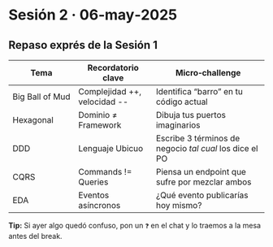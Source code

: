 # Sesión 2 · 06‑may‑2025  
## Repaso exprés de la Sesión 1

| Tema | Recordatorio clave | Micro‑challenge |
|------|--------------------|-----------------|
| Big Ball of Mud | Complejidad ++, velocidad -- | Identifica “barro” en tu código actual |
| Hexagonal | Dominio ≠ Framework | Dibuja tus puertos imaginarios |
| DDD | Lenguaje Ubicuo | Escribe 3 términos de negocio *tal cual* los dice el PO |
| CQRS | Commands != Queries | Piensa un endpoint que sufre por mezclar ambos |
| EDA | Eventos asíncronos | ¿Qué evento publicarías hoy mismo? |

**Tip:** Si ayer algo quedó confuso, pon un `❓` en el chat y lo traemos a la mesa antes del break.
